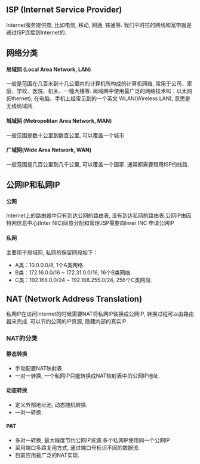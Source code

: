 ## ISP (Internet Service Provider)

Internet服务提供商, 比如电信, 移动, 网通, 铁通等. 我们平时拉的网线和宽带就是通过ISP连接到Internet的.

## 网络分类

#### 局域网 (Local Area Network, LAN)

一般是范围在几百米到十几公里内的计算机所构成的计算机网络, 常用于公司、家庭、学校、医院、机关、一幢大楼等. 局域网中使用最广泛的网络技术叫：以太网(Ethernet); 在电脑、手机上经常见到的一个英文 WLAN(Wireless LAN), 意思是无线局域网.

#### 城域网 (Metropolitan Area Network, MAN)

一般范围是数十公里到数百公里, 可以覆盖一个城市

#### 广域网(Wide Area Network, WAN) 

一般范围是几百公里到几千公里, 可以覆盖一个国家. 通常都需要租用ISP的线路.

## 公网IP和私网IP

#### 公网 

Internet上的路由器中只有到达公网的路由表, 没有到达私网的路由表.公网IP由因特网信息中心(Inter NIC)同意分配和管理.ISP需要向Inrer INC 申请公网IP

#### 私网

主要用于局域网, 私网的保留网段如下：

- A类：10.0.0.0/8, 1个A类网络.
- B类：172.16.0.0/16 ~ 172.31.0.0/16, 16个B类网络.
- C类：192.168.0.0/24 ~ 192.168.255.0/24, 256个C类网段.

## NAT (Network Address Translation)

私网IP在访问Internet的时候需要NAT将私网IP装换成公网IP, 转换过程可以由路由器来完成. 可以节约公网的IP资源, 隐藏内部的真实IP.

### NAT的分类

#### 静态转换

- 手动配置NAT映射表.
- 一对一转换, 一个私网IP只能转换成NAT映射表中的公网IP地址.

#### 动态转换

- 定义外部地址池, 动态随机转换.
- 一对一转换.

#### PAT

- 多对一转换, 最大程度节约公网IP资源.多个私网IP使用同一个公网IP
- 采用端口多路复用方式, 通过端口号标识不同的数据流.
- 目前应用最广泛的NAT实现.
